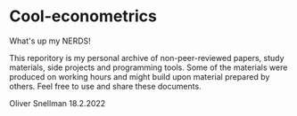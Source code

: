 # Cool-econometrics
What's up my NERDS!

This reporitory is my personal archive of non-peer-reviewed papers, study materials, side projects and programming tools. Some of the materials were produced on working hours and might build upon material prepared by others. 
Feel free to use and share these documents.

Oliver Snellman
18.2.2022
